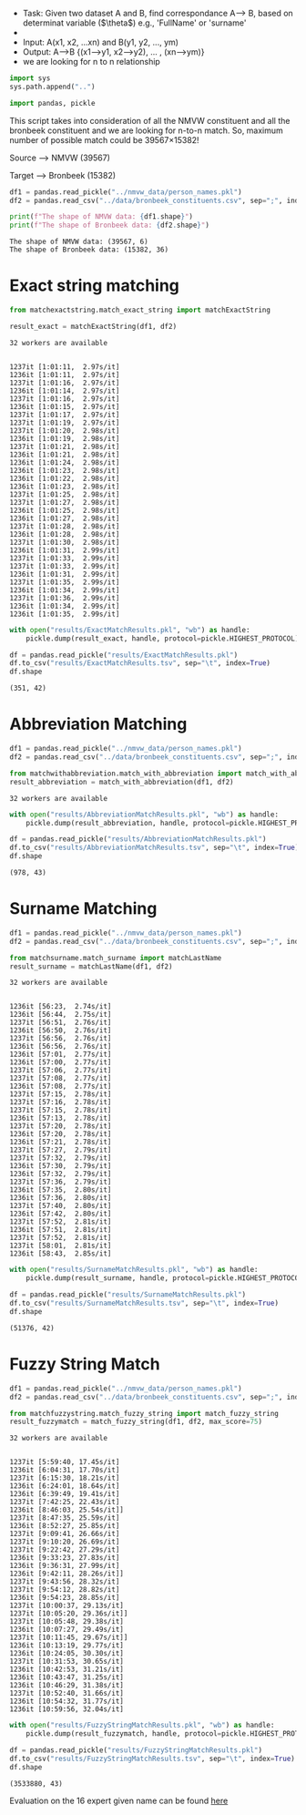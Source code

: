 <ul>
<li>Task: Given two dataset A and B, find correspondance A--> B, based on determinat variable 
    ($\theta$) e.g., 'FullName' or 'surname' <li>
<li> Input: A(x1, x2, ...xn) and B(y1, y2, ..., ym) </li>
<li> Output: A-->B {(x1-->y1, x2-->y2), ... , (xn-->ym)} </li>
    
<li> we are looking for n to n relationship </li>
</ul>


```python
import sys
sys.path.append("..") 
```


```python
import pandas, pickle
```

This script takes into consideration of all the NMVW constituent and all the bronbeek constituent and we are looking for n-to-n match. So, maximum number of possible match could be 39567$\times$15382!

Source --> NMVW (39567)

Target --> Bronbeek (15382)


```python
df1 = pandas.read_pickle("../nmvw_data/person_names.pkl")
df2 = pandas.read_csv("../data/bronbeek_constituents.csv", sep=";", index_col=0)
```


```python
print(f"The shape of NMVW data: {df1.shape}")
print(f"The shape of Bronbeek data: {df2.shape}")
```

    The shape of NMVW data: (39567, 6)
    The shape of Bronbeek data: (15382, 36)


# Exact string matching


```python
from matchexactstring.match_exact_string import matchExactString

result_exact = matchExactString(df1, df2)
```

    32 workers are available


    1237it [1:01:11,  2.97s/it]
    1236it [1:01:11,  2.97s/it]
    1237it [1:01:16,  2.97s/it]
    1236it [1:01:14,  2.97s/it]
    1237it [1:01:16,  2.97s/it]
    1236it [1:01:15,  2.97s/it]
    1237it [1:01:17,  2.97s/it]
    1237it [1:01:19,  2.97s/it]
    1237it [1:01:20,  2.98s/it]
    1236it [1:01:19,  2.98s/it]
    1237it [1:01:21,  2.98s/it]
    1236it [1:01:21,  2.98s/it]
    1236it [1:01:24,  2.98s/it]
    1236it [1:01:23,  2.98s/it]
    1236it [1:01:22,  2.98s/it]
    1236it [1:01:23,  2.98s/it]
    1237it [1:01:25,  2.98s/it]
    1237it [1:01:27,  2.98s/it]
    1236it [1:01:25,  2.98s/it]
    1236it [1:01:27,  2.98s/it]
    1237it [1:01:28,  2.98s/it]
    1236it [1:01:28,  2.98s/it]
    1237it [1:01:30,  2.98s/it]
    1236it [1:01:31,  2.99s/it]
    1237it [1:01:33,  2.99s/it]
    1237it [1:01:33,  2.99s/it]
    1236it [1:01:31,  2.99s/it]
    1237it [1:01:35,  2.99s/it]
    1236it [1:01:34,  2.99s/it]
    1237it [1:01:36,  2.99s/it]
    1236it [1:01:34,  2.99s/it]
    1236it [1:01:35,  2.99s/it]



```python
with open("results/ExactMatchResults.pkl", "wb") as handle:
    pickle.dump(result_exact, handle, protocol=pickle.HIGHEST_PROTOCOL)
```


```python
df = pandas.read_pickle("results/ExactMatchResults.pkl")
df.to_csv("results/ExactMatchResults.tsv", sep="\t", index=True)
df.shape
```




    (351, 42)




# Abbreviation Matching


```python
df1 = pandas.read_pickle("../nmvw_data/person_names.pkl")
df2 = pandas.read_csv("../data/bronbeek_constituents.csv", sep=";", index_col=0)
```


```python
from matchwithabbreviation.match_with_abbreviation import match_with_abbreviation
result_abbreviation = match_with_abbreviation(df1, df2)
```

    32 workers are available



```python
with open("results/AbbreviationMatchResults.pkl", "wb") as handle:
    pickle.dump(result_abbreviation, handle, protocol=pickle.HIGHEST_PROTOCOL)
```


```python
df = pandas.read_pickle("results/AbbreviationMatchResults.pkl")
df.to_csv("results/AbbreviationMatchResults.tsv", sep="\t", index=True)
df.shape
```




    (978, 43)



# Surname Matching


```python
df1 = pandas.read_pickle("../nmvw_data/person_names.pkl")
df2 = pandas.read_csv("../data/bronbeek_constituents.csv", sep=";", index_col=0)
```


```python
from matchsurname.match_surname import matchLastName
result_surname = matchLastName(df1, df2)
```

    32 workers are available


    1236it [56:23,  2.74s/it]
    1236it [56:44,  2.75s/it]
    1237it [56:51,  2.76s/it]
    1236it [56:50,  2.76s/it]
    1237it [56:56,  2.76s/it]
    1236it [56:56,  2.76s/it]
    1236it [57:01,  2.77s/it]
    1236it [57:00,  2.77s/it]
    1237it [57:06,  2.77s/it]
    1237it [57:08,  2.77s/it]
    1236it [57:08,  2.77s/it]
    1237it [57:15,  2.78s/it]
    1237it [57:16,  2.78s/it]
    1237it [57:15,  2.78s/it]
    1236it [57:13,  2.78s/it]
    1237it [57:20,  2.78s/it]
    1236it [57:20,  2.78s/it]
    1236it [57:21,  2.78s/it]
    1237it [57:27,  2.79s/it]
    1237it [57:32,  2.79s/it]
    1236it [57:30,  2.79s/it]
    1236it [57:32,  2.79s/it]
    1237it [57:36,  2.79s/it]
    1236it [57:35,  2.80s/it]
    1236it [57:36,  2.80s/it]
    1237it [57:40,  2.80s/it]
    1236it [57:42,  2.80s/it]
    1237it [57:52,  2.81s/it]
    1236it [57:51,  2.81s/it]
    1237it [57:52,  2.81s/it]
    1237it [58:01,  2.81s/it]
    1236it [58:43,  2.85s/it]



```python
with open("results/SurnameMatchResults.pkl", "wb") as handle:
    pickle.dump(result_surname, handle, protocol=pickle.HIGHEST_PROTOCOL)
```


```python
df = pandas.read_pickle("results/SurnameMatchResults.pkl")
df.to_csv("results/SurnameMatchResults.tsv", sep="\t", index=True)
df.shape
```




    (51376, 42)



# Fuzzy String Match


```python
df1 = pandas.read_pickle("../nmvw_data/person_names.pkl")
df2 = pandas.read_csv("../data/bronbeek_constituents.csv", sep=";", index_col=0)
```


```python
from matchfuzzystring.match_fuzzy_string import match_fuzzy_string
result_fuzzymatch = match_fuzzy_string(df1, df2, max_score=75)
```

    32 workers are available


    1237it [5:59:40, 17.45s/it] 
    1236it [6:04:31, 17.70s/it]
    1237it [6:15:30, 18.21s/it]
    1236it [6:24:01, 18.64s/it]
    1236it [6:39:49, 19.41s/it] 
    1237it [7:42:25, 22.43s/it] 
    1236it [8:46:03, 25.54s/it]]
    1237it [8:47:35, 25.59s/it]
    1236it [8:52:27, 25.85s/it] 
    1237it [9:09:41, 26.66s/it] 
    1237it [9:10:20, 26.69s/it]
    1237it [9:22:42, 27.29s/it] 
    1236it [9:33:23, 27.83s/it] 
    1236it [9:36:31, 27.99s/it]
    1236it [9:42:11, 28.26s/it]]
    1237it [9:43:56, 28.32s/it] 
    1237it [9:54:12, 28.82s/it] 
    1236it [9:54:23, 28.85s/it]
    1237it [10:00:37, 29.13s/it]
    1237it [10:05:20, 29.36s/it]]
    1237it [10:05:48, 29.38s/it] 
    1236it [10:07:27, 29.49s/it]
    1237it [10:11:45, 29.67s/it]]
    1236it [10:13:19, 29.77s/it] 
    1236it [10:24:05, 30.30s/it] 
    1237it [10:31:53, 30.65s/it]
    1236it [10:42:53, 31.21s/it]
    1236it [10:43:47, 31.25s/it]
    1236it [10:46:29, 31.38s/it]
    1237it [10:52:40, 31.66s/it]
    1236it [10:54:32, 31.77s/it]
    1236it [10:59:56, 32.04s/it]



```python
with open("results/FuzzyStringMatchResults.pkl", "wb") as handle:
    pickle.dump(result_fuzzymatch, handle, protocol=pickle.HIGHEST_PROTOCOL)
```


```python
df = pandas.read_pickle("results/FuzzyStringMatchResults.pkl")
df.to_csv("results/FuzzyStringMatchResults.tsv", sep="\t", index=True)
df.shape
```




    (3533880, 43)



Evaluation on the 16 expert given name can be found [here](evaluation.ipynb)
